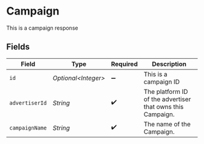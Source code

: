 # Campaign

This is a campaign response


## Fields

| Field                                                      | Type                                                       | Required                                                   | Description                                                |
| ---------------------------------------------------------- | ---------------------------------------------------------- | ---------------------------------------------------------- | ---------------------------------------------------------- |
| `id`                                                       | *Optional\<Integer>*                                       | :heavy_minus_sign:                                         | This is a campaign ID                                      |
| `advertiserId`                                             | *String*                                                   | :heavy_check_mark:                                         | The platform ID of the advertiser that owns this Campaign. |
| `campaignName`                                             | *String*                                                   | :heavy_check_mark:                                         | The name of the Campaign.                                  |